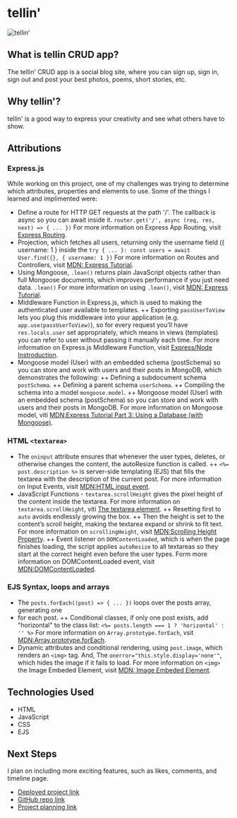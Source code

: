 # tellin'
![tellin'](https://i.imgur.com/j4j5zz9.png)

## What is tellin CRUD app?
The tellin' CRUD app is a social blog site, where you can sign up, sign in, sign out and post your best photos, poems, short stories, etc.

## Why tellin'?
tellin' is a good way to express your creativity and see what others have to show.

## Attributions

### Express.js
While working on this project, one of my challenges was trying to determine which attributes, properties and elements to use. Some of the things I learned and implimented were:
  + Define a route for HTTP GET requests at the path '/'. The callback is async so you can await inside it.
      ``router.get('/', async (req, res, next) => { ... })``
      For more information on Express App Routing, visit [Express Routing](https://expressjs.com/en/guide/routing).
  + Projection, which fetches all users, returning only the username field ({ username: 1 } inside the
      ``try { ... }: const users = await User.find({}, { username: 1 })``
      For more information on Routes and Controllers, visit [MDN: Express Tutorial](https://developer.mozilla.org/en-US/docs/Learn_web_development/Extensions/Server-side/Express_Nodejs).
  + Using Mongoose, ``.lean()`` returns plain JavaScript objects rather than full Mongoose documents, which improves performance if you just need data.
      ``.lean()``
      For more information on using `.lean()`, visit [MDN: Express Tutorial](https://developer.mozilla.org/en-US/docs/Learn_web_development/Extensions/Server-side/Express_Nodejs).
  + Middleware Function in Express.js, which is used to making the authenticated user available to templates.
      ++ Exporting `passUserToView` lets you plug this middleware into your application (e.g. `app.use(passUserToView)`), so for every request you’ll have `res.locals.user` set appropriately, which means in views (templates) you can refer to user without passing it manually each time.
    For more information on Express.js Middleware Function, visit [Express/Node Instroduction](https://developer.mozilla.org/en-US/docs/Learn_web_development/Extensions/Server-side/Express_Nodejs/Introduction).
  + Mongoose model (User) with an embedded schema (postSchema) so you can store and work with users and their posts in MongoDB, which demonstrates the following:
      ++ Defining a subdocument schema `postSchema`.
      ++ Defining a parent schema `userSchema`.
      ++ Compiling the schema into a model `mongoose.model`.
    ++ Mongoose model (User) with an embedded schema (postSchema) so you can store and work with users and their posts in MongoDB.
    For more information on Mongoose model, viti [MDN:Express Tutorial Part 3: Using a Database (with Mongoose)](https://developer.mozilla.org/en-US/docs/Learn_web_development/Extensions/Server-side/Express_Nodejs/mongoose).

### HTML `<textarea>`
  + The `oninput` attribute ensures that whenever the user types, deletes, or otherwise changes the content, the autoResize function is called.
      ++ `<%= post.description %>` is server-side templating (EJS) that fills the textarea with the description of the current post.
    For more information on Input Events, visit [MDN:HTML input event](https://developer.mozilla.org/en-US/docs/Web/API/Element/input_event).
  + JavaScript Functions - `textarea.scrollHeight` gives the pixel height of the content inside the textarea.
    For more information on `textarea.scrollHeight`, viti [The textarea element](https://developer.mozilla.org/en-US/docs/Web/HTML/Reference/Elements/textarea).
      ++ Resetting first to `auto` avoids endlessly growing the box.
      ++ Then the height is set to the content’s scroll height, making the textarea expand or shrink to fit text.
    For more information on `scrollingHeight`, visit [MDN:Scrolling Height Property](https://developer.mozilla.org/en-US/docs/Web/API/Element/scrollHeight).
      ++ Event listener on `DOMContentLoaded`, which is when the page finishes loading, the script applies `autoResize` to all textareas so they start at the correct height even before the user types.
    Form more information on DOMContentLoaded event, visit [MDN:DOMContentLoaded](https://developer.mozilla.org/en-US/docs/Web/API/Document/DOMContentLoaded_event).

### EJS Syntax, loops and arrays
  + The `posts.forEach((post) => { ... })` loops over the posts array, generating one <li> for each post.
      ++ Conditional classes, if only one post exists, add "horizontal" to the class list:
        `` <%= posts.length === 1 ? 'horizontal' : '' %> ``
    For more information on `Array.prototype.forEach`, vsit [MDN:Array.prototype.forEach](https://developer.mozilla.org/en-US/docs/Web/JavaScript/Reference/Global_Objects/Array/forEach).
  + Dynamic attributes and conditional rendering, using `post.image`, which renders an `<img>` tag. And, The `onerror="this.style.display='none'"`, which hides the image if it fails to load.
    For more information on `<img>` the Image Embeded Element, visit [MDN:<img> Image Embeded Element](https://developer.mozilla.org/en-US/docs/Web/HTML/Reference/Elements/img).

## Technologies Used
+ HTML
+ JavaScript
+ CSS
+ EJS

## Next Steps
I plan on including more exciting features, such as likes, comments, and timeline page.

+ [Deployed project link](https://tellin-7168d99553e2.herokuapp.com/)
+ [GitHub repo link](https://github.com/Mkac0/tellin)
+ [Project planning link](https://trello.com/b/FpOUWllD)
